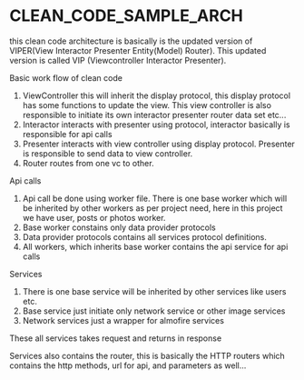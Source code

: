 # CLEAN_CODE_SAMPLE_ARCH

this clean code architecture is basically is the updated version of VIPER(View Interactor Presenter Entity(Model) Router). This updated version is called VIP (Viewcontroller Interactor Presenter).

Basic work flow of clean code

1. ViewController this will inherit the display protocol, this display protocol has some functions to update the view. This view controller is also responsible to initiate its own interactor presenter router data set etc...
2. Interactor interacts with presenter using protocol, interactor basically is responsible for api calls
3. Presenter interacts with view controller using display protocol. Presenter is responsible to send data to view controller.
4. Router routes from one vc to other.

Api calls 
1. Api call be done using worker file. There is one base worker which will be inherited by other workers as per project need, here in this project we have user, posts or photos worker.
2. Base worker constains only data provider protocols
3. Data provider protocols contains all services protocol definitions.
4. All workers, which inherits base worker contains the api service for api calls

Services
1. There is one base service will be inherited by other services like users etc.
2. Base service just initiate only network service or other image services
3. Network services just a wrapper for almofire services 

These all services takes request and returns in response

Services also contains the router, this is basically the HTTP routers which contains the http methods, url for api, and parameters as well...
